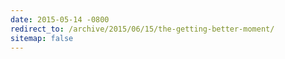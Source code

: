 ```yaml
---
date: 2015-05-14 -0800
redirect_to: /archive/2015/06/15/the-getting-better-moment/
sitemap: false
---
```

